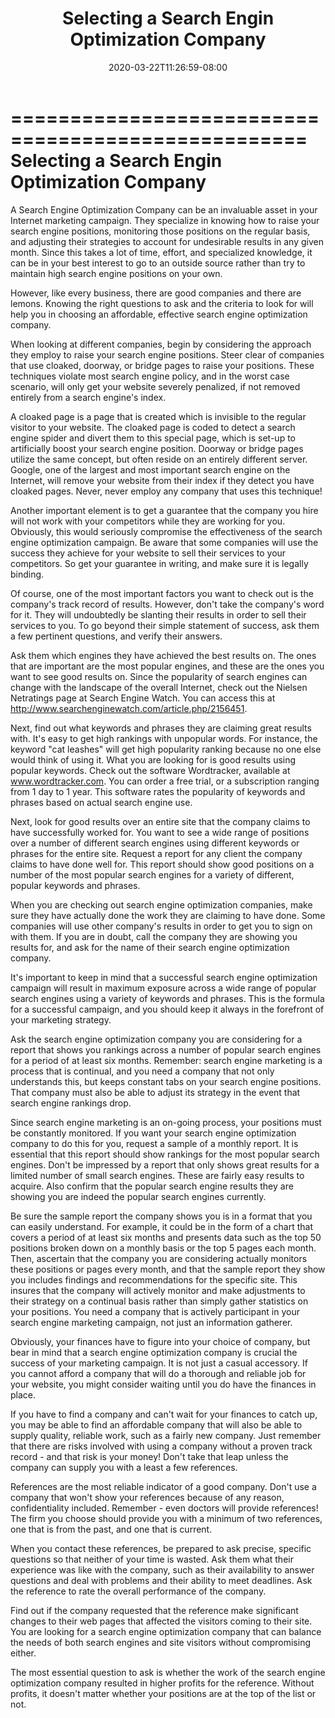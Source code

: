 ﻿---
title: "Selecting a Search Engin Optimization Company"
date: 2020-03-22T11:26:59-08:00
description: "10 search engine articles Tips for Web Success"
featured_image: "/images/10 search engine articles.jpg"
tags: ["10 search engine articles"]
---

===================================================
Selecting a Search Engin Optimization Company
===================================================

A Search Engine Optimization Company can be an invaluable
asset in your Internet marketing campaign. They specialize
in knowing how to raise your search engine positions,
monitoring those positions on the regular basis, and
adjusting their strategies to account for undesirable
results in any given month. Since this takes a lot of time,
effort, and specialized knowledge, it can be in your best
interest to go to an outside source rather than try to
maintain high search engine positions on your own.

However, like every business, there are good companies and
there are lemons. Knowing the right questions to ask and
the criteria to look for will help you in choosing an
affordable, effective search engine optimization company.

When looking at different companies, begin by considering
the approach they employ to raise your search engine
positions. Steer clear of companies that use cloaked,
doorway, or bridge pages to raise your positions. These
techniques violate most search engine policy, and in the
worst case scenario, will only get your website severely
penalized, if not removed entirely from a search engine's
index.

A cloaked page is a page that is created which is invisible
to the regular visitor to your website. The cloaked page is
coded to detect a search engine spider and divert them to
this special page, which is set-up to artificially boost
your search engine position. Doorway or bridge pages
utilize the same concept, but often reside on an entirely
different server. Google, one of the largest and most
important search engine on the Internet, will remove your
website from their index if they detect you have cloaked
pages. Never, never employ any company that uses this
technique!

Another important element is to get a guarantee that the
company you hire will not work with your competitors while
they are working for you. Obviously, this would seriously
compromise the effectiveness of the search engine
optimization campaign. Be aware that some companies will
use the success they achieve for your website to sell their
services to your competitors. So get your guarantee in
writing, and make sure it is legally binding.

Of course, one of the most important factors you want to
check out is the company's track record of results.
However, don't take the company's word for it. They will
undoubtedly be slanting their results in order to sell
their services to you. To go beyond their simple statement
of success, ask them a few pertinent questions, and verify
their answers.

Ask them which engines they have achieved the best results
on. The ones that are important are the most popular
engines, and these are the ones you want to see good
results on. Since the popularity of search engines can
change with the landscape of the overall Internet, check
out the Nielsen Netratings page at Search Engine Watch. You
can access this at
http://www.searchenginewatch.com/article.php/2156451.

Next, find out what keywords and phrases they are claiming
great results with. It's easy to get high rankings with
unpopular words. For instance, the keyword "cat leashes"
will get high popularity ranking because no one else would
think of using it. What you are looking for is good results
using popular keywords. Check out the software Wordtracker,
available at www.wordtracker.com. You can order a free
trial, or a subscription ranging from 1 day to 1 year. This
software rates the popularity of keywords and phrases based
on actual search engine use.

Next, look for good results over an entire site that the
company claims to have successfully worked for. You want to
see a wide range of positions over a number of different
search engines using different keywords or phrases for the
entire site. Request a report for any client the company
claims to have done well for. This report should show good
positions on a number of the most popular search engines
for a variety of different, popular keywords and phrases.

When you are checking out search engine optimization
companies, make sure they have actually done the work they
are claiming to have done. Some companies will use other
company's results in order to get you to sign on with them.
If you are in doubt, call the company they are showing you
results for, and ask for the name of their search engine
optimization company.

It's important to keep in mind that a successful search
engine optimization campaign will result in maximum
exposure across a wide range of popular search engines
using a variety of keywords and phrases. This is the
formula for a successful campaign, and you should keep it
always in the forefront of your marketing strategy.

Ask the search engine optimization company you are
considering for a report that shows you rankings across a
number of popular search engines for a period of at least
six months. Remember: search engine marketing is a process
that is continual, and you need a company that not only
understands this, but keeps constant tabs on your search
engine positions. That company must also be able to adjust
its strategy in the event that search engine rankings drop.

Since search engine marketing is an on-going process, your
positions must be constantly monitored. If you want your
search engine optimization company to do this for you,
request a sample of a monthly report. It is essential that
this report should show rankings for the most popular
search engines. Don't be impressed by a report that only
shows great results for a limited number of small search
engines. These are fairly easy results to acquire. Also
confirm that the popular search engine results they are
showing you are indeed the popular search engines
currently.

Be sure the sample report the company shows you is in a
format that you can easily understand. For example, it
could be in the form of a chart that covers a period of at
least six months and presents data such as the top 50
positions broken down on a monthly basis or the top 5 pages
each month. Then, ascertain that the company you are
considering actually monitors these positions or pages
every month, and that the sample report they show you
includes findings and recommendations for the specific
site. This insures that the company will actively monitor
and make adjustments to their strategy on a continual basis
rather than simply gather statistics on your positions. You
need a company that is actively participant in your search
engine marketing campaign, not just an information
gatherer.

Obviously, your finances have to figure into your choice of
company, but bear in mind that a search engine optimization
company is crucial the success of your marketing campaign.
It is not just a casual accessory. If you cannot afford a
company that will do a thorough and reliable job for your
website, you might consider waiting until you do have the
finances in place.

If you have to find a company and can't wait for your
finances to catch up, you may be able to find an affordable
company that will also be able to supply quality, reliable
work, such as a fairly new company. Just remember that
there are risks involved with using a company without a
proven track record - and that risk is your money! Don't
take that leap unless the company can supply you with a
least a few references.

References are the most reliable indicator of a good
company. Don't use a company that won't show your
references because of any reason, confidentiality included.
Remember - even doctors will provide references! The firm
you choose should provide you with a minimum of two
references, one that is from the past, and one that is
current.

When you contact these references, be prepared to ask
precise, specific questions so that neither of your time is
wasted. Ask them what their experience was like with the
company, such as their availability to answer questions and
deal with problems and their ability to meet deadlines. Ask
the reference to rate the overall performance of the
company.

Find out if the company requested that the reference make
significant changes to their web pages that affected the
visitors coming to their site. You are looking for a search
engine optimization company that can balance the needs of
both search engines and site visitors without compromising
either.

The most essential question to ask is whether the work of
the search engine optimization company resulted in higher
profits for the reference. Without profits, it doesn't
matter whether your positions are at the top of the list or
not.
